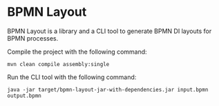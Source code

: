 # BPMN Layout

BPMN Layout is a library and a CLI tool to generate BPMN DI layouts for BPMN processes.

Compile the project with the following command:

```shell
mvn clean compile assembly:single
```

Run the CLI tool with the following command:

```shell
java -jar target/bpmn-layout-jar-with-dependencies.jar input.bpmn output.bpmn
```